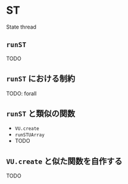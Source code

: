 # ST

State thread

## `runST`

TODO

## `runST` における制約

TODO: forall

## `runST` と類似の関数

- `VU.create`
- `runSTUArray`
- TODO

## `VU.create` と似た関数を自作する

TODO

